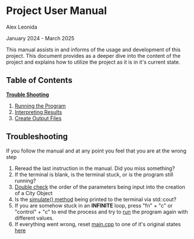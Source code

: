 # Project User Manual

Alex Leonida

January 2024 - March 2025

This manual assists in and informs of the usage and development of this project. This document provides as a deeper dive into the content of the project and explains how to utilize the project as it is in it's current state. 

## Table of Contents

**[Trouble Shooting](#troubleshooting)**
1. [Running the Program](#section-1-running-the-program)
2. [Interpreting Results](#section-2-interpreting-results)
3. [Create Output Files](#section-3-create-output-files)


## Troubleshooting
If you follow the manual and at any point you feel that you are at the wrong step
1. Reread the last instruction in the manual. Did you miss something?
2. If the terminal is blank, is the terminal stuck, or is the program still running?
3. [Double check](#variables) the order of the parameters being input into the creation of a City Object  
4. Is the [simulate() method](#simulate) being printed to the terminal via std::cout?
5. If you are somehow stuck in an **INFINITE** loop, press "fn" + "c" or "control" + "c" to end the process and try to [run](#section-1-running-the-program) the program again with different values.
6. If everything went wrong, reset [main.cpp](../source/main.cpp) to one of it's original states [here](#reset)